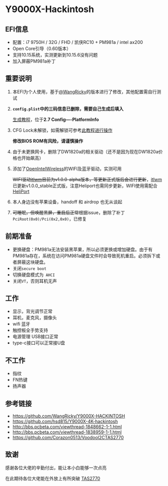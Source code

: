 # Y9000X-Hackintosh

## EFI信息

* 配置：i7 9750H / 32G / FHD / 凯侠RC10 + PM981a / intel ax200
* Open Core引导（0.60版本）
* 支持10.15系统，实测更新到10.15.6没有问题
* 加入屏蔽PM981a补丁

## 重要说明

1. 本EFI为个人使用，基于[@WangRicky](https://github.com/WangRicky/Y9000X-HACKINTOSH)的版本进行了修改，其他配置需自行测试

2. **`config.plist`中的三码信息已删除，需要自己生成后填入**

   [生成教程](https://blog.xjn819.com/?p=543)，位于**2.7 Config—-PlatformInfo**

3. CFG Lock未解锁，如需解锁可参考[此教程进行操作](http://bbs.pcbeta.com/viewthread-1845189-1-1.html)

   **修改BIOS ROM有风险，请谨慎操作**

4. 由于未更换网卡，删除了DW1820a的相关驱动（还不是因为现在DW1820a价格也开始飙高）

5. 添加了[OpenIntelWireless](https://github.com/OpenIntelWireless)的WIFI及蓝牙驱动，实测可用

   ~~WIFI驱动[itlwm](https://github.com/OpenIntelWireless/itlwm)目前为v1.0.0-alpha版本，等更新正式版后会进行更新~~，[itlwm](https://github.com/OpenIntelWireless/itlwm)已更新v1.0.0_stable正式版，注意Heliport也需同步更新，WIFI使用需配合[HeliPort](https://github.com/OpenIntelWireless/HeliPort)

6. 本人身边没有苹果设备，handoff 和 airdrop 也无从谈起

7. ~~可睡眠，但唤醒黑屏，重启后正常~~根据issue，删除了补丁`PciRoot(0x0)/Pci(0x2,0x0)`，已修复

前期准备
---

* 更换硬盘：PM981a无法安装黑苹果，所以必须更换或增加硬盘。由于有PM981a存在，系统在访问PM981a硬盘文件时会导致死机重启。必须拆下或者屏蔽这块硬盘。
* 关闭`secure boot`
* 切换硬盘模式为` AHCI`
* 关闭`VT`，否则耳机无声


## 工作

* 显示，背光调节正常 
* 耳机，麦克风，摄像头
* wifi 蓝牙
* 触控板全手势支持
* 电源管理 USB接口正常
* type-c接口可以正常接U盘

## 不工作

* 指纹
* FN热键
* 扬声器

## 参考链接

* https://github.com/WangRicky/Y9000X-HACKINTOSH
* https://github.com/hsd815/Y9000X-4K-hackintosh
* http://bbs.pcbeta.com/viewthread-1848662-1-1.html
* http://bbs.pcbeta.com/viewthread-1838959-1-1.html
* https://github.com/Corazon0513/VoodooI2CTAS2770

## 致谢

感谢各位大佬的辛勤付出，能让本小白能够一次点亮

在此期待各位大佬能在外放上有所突破 [TAS2770](https://github.com/Corazon0513/VoodooI2CTAS2770)
